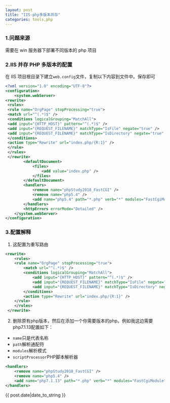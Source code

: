 ```yaml
---
layout: post
title: "IIS-php多版本并存"
categories: tools,php
---
```


### 1.问题来源

需要在 win 服务器下部署不同版本的 php 项目

### 2.IIS 并存 PHP 多版本的配置

在 IIS 项目根目录下建立`web.config`文件，复制以下内容到文件中。保存即可

```xml
<?xml version="1.0" encoding="UTF-8"?>
<configuration>
    <system.webServer>
<rewrite>
 <rules>
 <rule name="OrgPage" stopProcessing="true">
 <match url="^(.*)$" />
 <conditions logicalGrouping="MatchAll">
 <add input="{HTTP_HOST}" pattern="^(.*)$" />
 <add input="{REQUEST_FILENAME}" matchType="IsFile" negate="true" />
 <add input="{REQUEST_FILENAME}" matchType="IsDirectory" negate="true" />
 </conditions>
 <action type="Rewrite" url="index.php/{R:1}" />
 </rule>
 </rules>
 </rewrite>
        <defaultDocument>
            <files>
                <add value="index.php" />
            </files>
        </defaultDocument>
        <handlers>
            <remove name="phpStudy2018_FastCGI" />
            <remove name="php5.4" />
            <add name="php5.4" path="*.php" verb="*" modules="FastCgiModule" scriptProcessor="C:\phpStudy\PHPTutorial\php\php-7.1.13-nts\php-cgi.exe" resourceType="Either" requireAccess="Script" />
        </handlers>
        <httpErrors errorMode="Detailed" />
    </system.webServer>
</configuration>
```
### 3.配置解释
1. 这配置为重写路由
```xml
<rewrite>
    <rules>
    <rule name="OrgPage" stopProcessing="true">
        <match url="^(.*)$" />
        <conditions logicalGrouping="MatchAll">
            <add input="{HTTP_HOST}" pattern="^(.*)$" />
            <add input="{REQUEST_FILENAME}" matchType="IsFile" negate="true" />
            <add input="{REQUEST_FILENAME}" matchType="IsDirectory" negate="true" />
        </conditions>
        <action type="Rewrite" url="index.php/{R:1}" />
    </rule>
    </rules>
 </rewrite>
 ```

2. 删除原有php版本，然后在添加一个你需要版本的php。例如我这边需要php7.1.13配置如下：
- `name`只是代表名称
- `path`解析通配符
-  `modules`解析模式
- `scriptProcessor`PHP脚本解析器

```xml
<handlers>
    <remove name="phpStudy2018_FastCGI" />
    <remove name="php5.4" />
    <add name="php7.1.13" path="*.php" verb="*" modules="FastCgiModule" scriptProcessor="C:\phpStudy\PHPTutorial\php\php-7.1.13-nts\php-cgi.exe" resourceType="Either" requireAccess="Script" />
</handlers>
```

{{ post.date|date_to_string }}